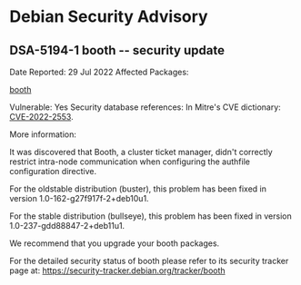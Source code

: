 
Debian Security Advisory
========================


DSA-5194-1 booth -- security update
-----------------------------------



Date Reported:
29 Jul 2022
Affected Packages:

[booth](https://packages.debian.org/src:booth)

Vulnerable:
Yes
Security database references:
In Mitre's CVE dictionary: [CVE-2022-2553](https://security-tracker.debian.org/tracker/CVE-2022-2553).  

More information:

It was discovered that Booth, a cluster ticket manager, didn't correctly
restrict intra-node communication when configuring the authfile
configuration directive.


For the oldstable distribution (buster), this problem has been fixed
in version 1.0-162-g27f917f-2+deb10u1.


For the stable distribution (bullseye), this problem has been fixed in
version 1.0-237-gdd88847-2+deb11u1.


We recommend that you upgrade your booth packages.


For the detailed security status of booth please refer to
its security tracker page at:
<https://security-tracker.debian.org/tracker/booth>





